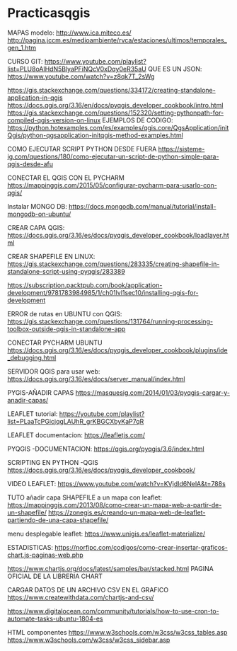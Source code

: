 # Practicasqgis

MAPAS modelo:
http://www.ica.miteco.es/
http://pagina.jccm.es/medioambiente/rvca/estaciones/ultimos/temporales_gen_1.htm

CURSO GIT:
https://www.youtube.com/playlist?list=PLU8oAlHdN5BlyaPFiNQcV0xDqy0eR35aU
QUE ES UN JSON:
https://www.youtube.com/watch?v=z8qk7T_2sWg

https://gis.stackexchange.com/questions/334172/creating-standalone-application-in-qgis
https://docs.qgis.org/3.16/en/docs/pyqgis_developer_cookbook/intro.html
https://gis.stackexchange.com/questions/152320/setting-pythonpath-for-compiled-qgis-version-on-linux
EJEMPLOS DE CODIGO:
https://python.hotexamples.com/es/examples/qgis.core/QgsApplication/initQgis/python-qgsapplication-initqgis-method-examples.html


COMO EJECUTAR SCRIPT PYTHON DESDE FUERA
https://sisteme-ig.com/questions/180/como-ejecutar-un-script-de-python-simple-para-qgis-desde-afu

CONECTAR EL QGIS CON EL PYCHARM
https://mappinggis.com/2015/05/configurar-pycharm-para-usarlo-con-qgis/

Instalar MONGO DB:
https://docs.mongodb.com/manual/tutorial/install-mongodb-on-ubuntu/

CREAR CAPA QGIS:
https://docs.qgis.org/3.16/es/docs/pyqgis_developer_cookbook/loadlayer.html

CREAR SHAPEFILE EN LINUX:
https://gis.stackexchange.com/questions/283335/creating-shapefile-in-standalone-script-using-pyqgis/283389



https://subscription.packtpub.com/book/application-development/9781783984985/1/ch01lvl1sec10/installing-qgis-for-development

ERROR de rutas en UBUNTU con QGIS:
https://gis.stackexchange.com/questions/131764/running-processing-toolbox-outside-qgis-in-standalone-app

CONECTAR PYCHARM UBUNTU
https://docs.qgis.org/3.16/es/docs/pyqgis_developer_cookbook/plugins/ide_debugging.html

SERVIDOR QGIS para usar web:
https://docs.qgis.org/3.16/es/docs/server_manual/index.html

PYGIS-AÑADIR CAPAS
https://masquesig.com/2014/01/03/pyqgis-cargar-y-anadir-capas/

LEAFLET tutorial:
https://youtube.com/playlist?list=PLaaTcPGicjqgLAUhR_grKBGCXbyKaP7qR

LEAFLET documentacion:
https://leafletjs.com/

PYQGIS -DOCUMENTACION:
https://qgis.org/pyqgis/3.6/index.html

SCRIPTING EN PYTHON -QGIS
https://docs.qgis.org/3.16/es/docs/pyqgis_developer_cookbook/

VIDEO LEAFLET:
https://www.youtube.com/watch?v=KVjdId6NelA&t=788s

TUTO añadir capa SHAPEFILE a un mapa con leaflet:
https://mappinggis.com/2013/08/como-crear-un-mapa-web-a-partir-de-un-shapefile/
https://zonegis.es/creando-un-mapa-web-de-leaflet-partiendo-de-una-capa-shapefile/

menu desplegable leaflet:
https://www.unigis.es/leaflet-materialize/

ESTADISTICAS:
https://norfipc.com/codigos/como-crear-insertar-graficos-chart.js-paginas-web.php

https://www.chartjs.org/docs/latest/samples/bar/stacked.html  PAGINA OFICIAL DE LA LIBRERIA CHART

CARGAR DATOS DE UN ARCHIVO CSV EN EL GRAFICO https://www.createwithdata.com/chartjs-and-csv/

https://www.digitalocean.com/community/tutorials/how-to-use-cron-to-automate-tasks-ubuntu-1804-es

HTML componentes
https://www.w3schools.com/w3css/w3css_tables.asp
https://www.w3schools.com/w3css/w3css_sidebar.asp
